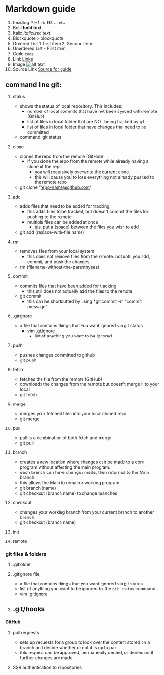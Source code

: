# Markdown guide
1. heading 	# H1
		## H2 ... etc
2. Bold            **bold text**
3. Italic		*italicized text*
4. Blockquote	> blockquote
5. Ordered List	1. first item
		2. Second item
6. Unordered List	- First item
7. Code		`code`
8. Link		[Links](https://www.example.com)
9. Image		![alt text](image.jpg)
10. Source Link	[Source for guide](https://www.markdownguide.org/cheat-sheet/)

## command line git:
1. status
	- shows the status of local repository. This includes:
		- number of local commits that have not been synced with remote (GitHub)
		- list of files in local folder that are NOT being tracked by git
		- list of files in local folder that have changes that need to be committed
	- command: git status
2. clone
	- clones the repo from the remote (GitHub)
		- if you clone the repo from the remote while already having a clone of the repo
			- you will recursively overwrite the current clone. 
			- this will cause you to lose everything not already pushed to the remote repo
	- git clone "repo-name@github.com"
3. add
	- adds files that need to be added for tracking
		- this adds files to be tracked, but doesn't commit the files for pushing to the remote
		- multiple files can be added at once
			- just put a (space) between the files you wish to add
	- git add (replace-with-file name)
4. rm
	- removes files from your local system
		- this does not remove files from the remote. not until you add, commit, and push the changes
	- rm (filename-without-the-parenthyses)
5. commit
	- commits files that have been added for tracking
		- this still does not actually add the files to the remote
	- git commit 
		- this can be shortcutted by using *git commit -m "commit message"
6. .gitignore
	- a file that contains things that you want ignored via git status
		- vim .gitignore
			- list of anything you want to be ignored

6. push
	- pushes changes committed to github
	- git push

7. fetch
	- fetches the file from the remote (GitHub)
	- downloads the changes from the remote but doesn't merge it to your local
	- git fetch

8. merge
	- merges your fetched files into your local cloned repo
	- git merge

9. pull
	- pull is a combination of both fetch and merge
	- git pull

10. branch
	- creates a new location where changes can be made to a core program without affecting the main program.
	- each branch can have changes made, then returned to the Main branch.
	- this allows the Main to remain a working program.
	- git branch (name)
	- git checkout (branch name) to change branches
	
11. checkout
	- changes your working branch from your current branch to another branch.
	- git checkout (branch name) 	

12. init

13. remote

### git files & folders

1. .gitfolder


2. .gitignore file
	- a file that contains things that you want ignored via git status
	- list of anything you want to be ignored by the `git status` command.
	- vim .gitignore

3. .git/hooks
	- 

#### GitHub
1. pull requests
	- sets up requests for a group to look over the content stored on a branch and decide whether or not it is up to par
	- this request can be approved, permanently denied, or denied until further changes are made.

2. SSH authentication to repositories
